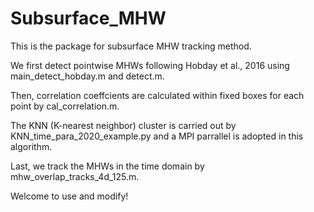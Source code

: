 # Subsurface_MHW
This is the package for subsurface MHW tracking method.

We first detect pointwise MHWs following Hobday et al., 2016 using main_detect_hobday.m and detect.m.

Then, correlation coeffcients are calculated within fixed boxes for each point by cal_correlation.m.

The KNN (K-nearest neighbor) cluster is carried out by KNN_time_para_2020_example.py and a MPI parrallel is adopted in this algorithm.

Last, we track the MHWs in the time domain by mhw_overlap_tracks_4d_125.m.

Welcome to use and modify!
